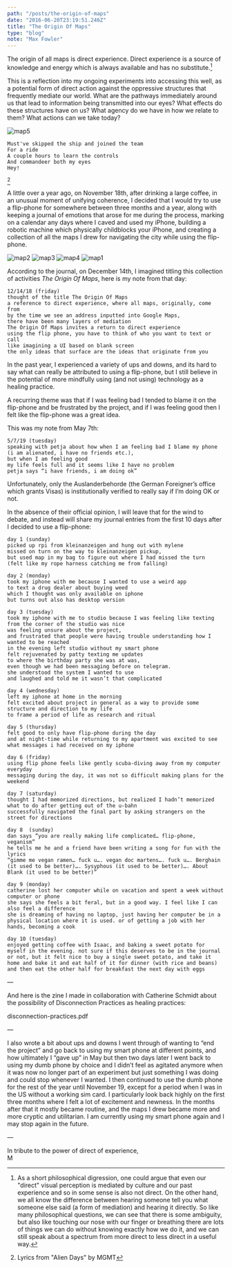 ```yaml
---
path: "/posts/the-origin-of-maps"
date: "2016-06-20T23:19:51.246Z"
title: "The Origin Of Maps"
type: "blog"
note: "Max Fowler"
---
```


The origin of all maps is direct experience. Direct experience is a source of knowledge and energy which is always available and has no substitute.[^1] 

This is a reflection into my ongoing experiments into accessing this well, 
as a potential form of direct action against the oppressive structures that frequently mediate our world. 
What are the pathways immediately around us that lead to information being transmitted into our eyes? 
What effects do these structures have on us? 
What agency do we have in how we relate to them? What actions can we take today?

![map5](img/map5.png)

```
Must've skipped the ship and joined the team
For a ride
A couple hours to learn the controls
And commandeer both my eyes
Hey!
```
[^2]
 

A little over a year ago, on November 18th, after drinking a large coffee, 
in an unusual moment of unifying coherence, 
I decided that I would try to use a flip-phone for somewhere between three months and a year, 
along with keeping a journal of emotions that arose for me during the process, 
marking on a calendar any days where I caved and used my iPhone, 
building a robotic machine which physically childblocks your iPhone, 
and creating a collection of all the maps I drew for navigating the city while using the flip-phone.

![map2](img/map2.png)
![map3](img/map3.png)
![map4](img/map4.png)
![map1](img/map1.png)

According to the journal, on December 14th, I imagined titling this collection of activities _The Origin Of Maps_, here is my note from that day:

```
12/14/18 (friday)
thought of the title The Origin Of Maps
a reference to direct experience, where all maps, originally, come from 
by the time we see an address inputted into Google Maps, 
there have been many layers of mediation 
The Origin Of Maps invites a return to direct experience
using the flip phone, you have to think of who you want to text or call
like imagining a UI based on blank screen 
the only ideas that surface are the ideas that originate from you
```

In the past year, I experienced a variety of ups and downs, and its hard to say what can really be attributed to using a flip-phone, 
but I still believe in the potential of more mindfully using (and not using) technology as a healing practice. 

A recurring theme was that if I was feeling bad I tended to blame it on the flip-phone and be frustrated by the project, 
and if I was feeling good then I felt like the flip-phone was a great idea. 

This was my note from May 7th:

```
5/7/19 (tuesday)
speaking with petja about how when I am feeling bad I blame my phone 
(i am alienated, i have no friends etc.), 
but when I am feeling good 
my life feels full and it seems like I have no problem 
petja says “i have friends, i am doing ok”
```

Unfortunately, only the Auslanderbehorde (the German Foreigner’s office which grants Visas) is institutionally verified to really say if I’m doing OK or not. 

In the absence of their official opinion, I will leave that for the wind to debate, 
and instead will share my journal entries from the first 10 days after I decided to use a flip-phone:

```
day 1 (sunday)
picked up rpi from kleinanzeigen and hung out with mylene 
missed on turn on the way to kleinanzeigen pickup,  
but used map in my bag to figure out where I had missed the turn 
(felt like my rope harness catching me from falling) 

day 2 (monday)
took my iphone with me because I wanted to use a weird app 
to text a drug dealer about buying weed 
which I thought was only available on iphone 
but turns out also has desktop version 

day 3 (tuesday)
took my iphone with me to studio because I was feeling like texting from the corner of the studio was nice
was feeling unsure about the project, 
and frustrated that people were having trouble understanding how I wanted to be reached 
in the evening left studio without my smart phone
felt rejuvenated by patty texting me updates 
to where the birthday party she was at was, 
even though we had been messaging before on telegram. 
she understood the system I wanted to use 
and laughed and told me it wasn’t that complicated 

day 4 (wednesday)
left my iphone at home in the morning 
felt excited about project in general as a way to provide some structure and direction to my life 
to frame a period of life as research and ritual 

day 5 (thursday)
felt good to only have flip-phone during the day   
and at night-time while returning to my apartment was excited to see what messages i had received on my iphone 

day 6 (friday)
using flip phone feels like gently scuba-diving away from my computer everyday
messaging during the day, it was not so difficult making plans for the weekend 

day 7 (saturday)
thought I had memorized directions, but realized I hadn’t memorized what to do after getting out of the u-bahn 
successfully navigated the final part by asking strangers on the street for directions  

day 8  (sunday)
dan says “you are really making life complicated… flip-phone, veganism”
he tells me he and a friend have been writing a song for fun with the lyrics
“gimme me vegan ramen… fuck u…. vegan doc martens…. fuck u…. Berghain (it used to be better)…. Sysyphous (it used to be better)…. About Blank (it used to be better)”

day 9 (monday)
catherine lost her computer while on vacation and spent a week without computer or phone
she says she feels a bit feral, but in a good way. I feel like I can also feel a difference 
she is dreaming of having no laptop, just having her computer be in a physical location where it is used. or of getting a job with her hands, becoming a cook 

day 10 (tuesday)
enjoyed getting coffee with Isaac, and baking a sweet potato for myself in the evening. not sure if this deserves to be in the journal or not, but it felt nice to buy a single sweet potato, and take it home and bake it and eat half of it for dinner (with rice and beans) and then eat the other half for breakfast the next day with eggs
```

—

And here is the zine I made in collaboration with Catherine Schmidt about the possibility of Disconnection Practices as healing practices:

disconnection-practices.pdf

—

I also wrote a bit about ups and downs I went through of wanting to “end the project” and go back to using my smart phone at different points, and how ultimately I “gave up” in May but then two days later I went back to using my dumb phone by choice and I didn’t feel as agitated anymore when it was now no longer part of an experiment but just something I was doing and could stop whenever I wanted. 
I then continued to use the dumb phone for the rest of the year until November 19, except for a period when I was in the US without a working sim card. 
I particularly look back highly on the first three months where I felt a lot of excitement and newness. 
In the months after that it mostly became routine, and the maps I drew became more and more cryptic and utilitarian. 
I am currently using my smart phone again and I may stop again in the future. 

—

In tribute to the power of direct of experience,   
M


[^1]: As a short philosophical digression, one could argue that even our "direct" visual perception is mediated by culture and our past experience and so in some sense is also not direct. On the other hand, we all know the difference between hearing someone tell you what someone else said (a form of mediation) and hearing it directly. So like many philosophical questions, we can see that there is some ambiguity, but also like touching our nose with our finger or breathing there are lots of things we can do without knowing exactly how we do it, and we can still speak about a spectrum from more direct to less direct in a useful way.  
[^2]: Lyrics from "Alien Days" by MGMT